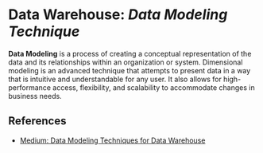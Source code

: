 # Data Warehouse: _Data Modeling Technique_

**Data Modeling** is a process of creating a conceptual representation of the data
and its relationships within an organization or system. Dimensional modeling is
an advanced technique that attempts to present data in a way that is intuitive
and understandable for any user. It also allows for high-performance access,
flexibility, and scalability to accommodate changes in business needs.

## References

* [Medium: Data Modeling Techniques for Data Warehouse](https://medium.com/@mariusz_kujawski/data-modeling-techniques-for-data-warehouse-3edcb541e34e)
